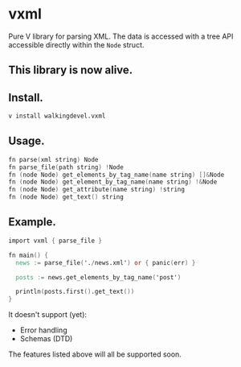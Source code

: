 # vxml

Pure V library for parsing XML. The data is accessed with a tree API accessible directly within the `Node` struct.

## This library is now alive.

## Install.

```sh
v install walkingdevel.vxml
```

## Usage.

```v
fn parse(xml string) Node
fn parse_file(path string) !Node
fn (node Node) get_elements_by_tag_name(name string) []&Node
fn (node Node) get_element_by_tag_name(name string) !&Node
fn (node Node) get_attribute(name string) !string
fn (node Node) get_text() string
```

## Example.

```v
import vxml { parse_file }

fn main() {
  news := parse_file('./news.xml') or { panic(err) }

  posts := news.get_elements_by_tag_name('post')

  println(posts.first().get_text())
}
```

It doesn't support (yet):
- Error handling
- Schemas (DTD)

The features listed above will all be supported soon.
